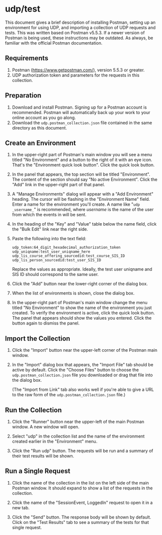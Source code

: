 # udp/test

This document gives a brief description of installing Postman, setting
up an environment for using UDP, and importing a collection of UDP
requests and tests.  This was written based on Postman v5.5.3.  If a
newer version of Postman is being used, these instructions may be
outdated.  As always, be familiar with the official Postman documentation. 

## Requirements
1. Postman (https://www.getpostman.com/), version 5.5.3 or greater.
1. UDP authorization token and parameters for the requests in this collection.

## Preparation
1. Download and install Postman.  Signing up for a Postman account is
recommended. Postman will automatically back up your work to your online
account as you go along.
1. Download the `udp.postman_collection.json` file contained in the same
directory as this document.

## Create an Environment
1. In the upper-right part of Postman's main window you will see a menu titled
"No Environment" and a button to the right of it with an eye icon.  That's the
"Environment quick look button".  Click the quick look button.

1. In the panel that appears, the top section will be titled "Environment".
The content of the section should say "No active Environment".  Click the
"Add" link in the upper-right part of that panel.

1. A "Manage Environments" dialog will appear with a "Add Environment"
heading.  The cursor will be flashing in the "Environment Name" field.
Enter a name for the environment you'll create.  A name like
"`udp _username_`" is recommended, where _username_ is the name of the
user from which the events in will be sent.

1. In the heading of the "Key" and "Value" table below the name field, click
the "Bulk Edit" link near the right side.

1. Paste the following into the text field:

    ```text
    udp_token:64_digit_hexadecimal_authorization_token
    udp_uniqname:test_user_uniqname_here
    udp_lis_course_offering_sourcedid:test_course_SIS_ID
    udp_lis_person_sourcedid:test_user_SIS_ID
    ```
    
    Replace the values as appropriate.  Ideally, the test user uniqname
    and SIS ID should correspond to the same user.
    
1. Click the "Add" button near the lower-right corner of the dialog box. 

1. When the list of environments is shown, close the dialog box.

1. In the upper-right part of Postman's main window change the menu titled
"No Environment" to show the name of the environment you just created.  To
verify the environment is active, click the quick look button.  The panel
that appears should show the values you entered.  Click the button again to
dismiss the panel.

## Import the Collection
1. Click the "Import" button near the upper-left corner of the Postman main
window.

1. In the "Import" dialog box that appears, the "Import File" tab should be
active by default.  Click the "Choose Files" button to choose the
`udp.postman_collection.json` file you downloaded or drag that file into the
dialog box.

    (The "Import from Link" tab also works well if you're able to give a
    URL to the raw form of the `udp.postman_collection.json` file.)
    
## Run the Collection
1. Click the "Runner" button near the upper-left of the main Postman window.
A new window will open.

1. Select "udp" in the collection list and the name of the environment
created earlier in the "Environment" menu.

1. Click the "Run udp" button.  The requests will be run and a summary of
their test results will be shown. 

## Run a Single Request
1. Click the name of the collection in the list on the left side of the main
Postman window.  It should expand to show a list of the requests in the
collection.

1. Click the name of the "SessionEvent, LoggedIn" request to open it in a
new tab. 

1. Click the "Send" button.  The response body will be shown by default.
Click on the "Test Results" tab to see a summary of the tests for that
single request.